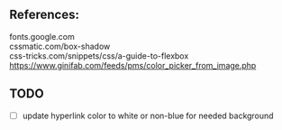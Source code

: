 
## References:
fonts.google.com  
cssmatic.com/box-shadow  
css-tricks.com/snippets/css/a-guide-to-flexbox  
https://www.ginifab.com/feeds/pms/color_picker_from_image.php  

## TODO
-[ ] update hyperlink color to white or non-blue for needed background
